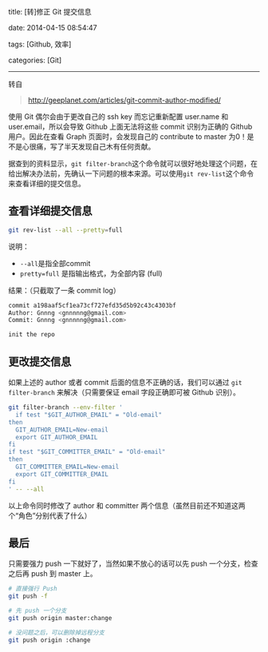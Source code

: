 title: [转]修正 Git 提交信息

date: 2014-04-15 08:54:47

tags: [Github, 效率]

categories: [Git]

---
转自
>http://geeplanet.com/articles/git-commit-author-modified/

使用 Git 偶尔会由于更改自己的 ssh key 而忘记重新配置 user.name 和 user.email，所以会导致 Github 上面无法将这些 commit 识别为正确的 Github 用户。因此在查看 Graph 页面时，会发现自己的 contribute to master 为0！是不是心很痛，写了半天发现自己木有任何贡献。

据查到的资料显示，`git filter-branch`这个命令就可以很好地处理这个问题，在给出解决办法前，先确认一下问题的根本来源。可以使用`git rev-list`这个命令来查看详细的提交信息。

<!-- more -->

查看详细提交信息
-------
```bash
git rev-list --all --pretty=full
```
说明：
- `--all`是指全部commit
- `pretty=full` 是指输出格式，为全部内容 (full)


结果：（只截取了一条 commit log）

```bash
commit a198aaf5cf1ea73cf727efd35d5b92c43c4303bf
Author: Gnnng <gnnnnng@gmail.com>
Commit: Gnnng <gnnnnng@gmail.com>

init the repo

```

更改提交信息
------

如果上述的 author 或者 commit 后面的信息不正确的话，我们可以通过 `git filter-branch` 来解决（只需要保证 email 字段正确即可被 Github 识别）。


```bash
git filter-branch --env-filter '
  if test "$GIT_AUTHOR_EMAIL" = "Old-email"
then
  GIT_AUTHOR_EMAIL=New-email
  export GIT_AUTHOR_EMAIL
fi
if test "$GIT_COMMITTER_EMAIL" = "Old-email"
then
  GIT_COMMITTER_EMAIL=New-email
  export GIT_COMMITTER_EMAIL
fi
' -- --all

```
以上命令同时修改了 author 和 committer 两个信息（虽然目前还不知道这两个“角色”分别代表了什么）

最后
------
只需要强力 push 一下就好了，当然如果不放心的话可以先 push 一个分支，检查之后再 push 到 master 上。

```bash
# 直接强行 Push
git push -f

# 先 push 一个分支
git push origin master:change

# 没问题之后，可以删除掉远程分支
git push origin :change

```
